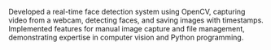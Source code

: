 Developed a real-time face detection system using OpenCV, capturing video from a webcam, detecting faces, and saving images with timestamps. Implemented features for manual image capture and file management, demonstrating expertise in computer vision and Python programming.
